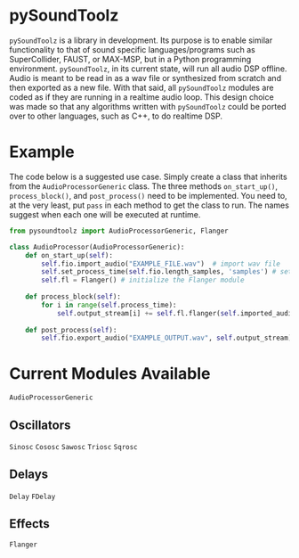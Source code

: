 # pySoundToolz
`pySoundToolz` is a library in development. Its purpose is to enable similar functionality to that of sound specific languages/programs such as SuperCollider, FAUST, or MAX-MSP, but in a Python programming environment. `pySoundToolz`, in its current state, will run all audio DSP offline. Audio is meant to be read in as a wav file or synthesized from scratch and then exported as a new file. With that said, all `pySoundToolz` modules are coded as if they are running in a realtime audio loop. This design choice was made so that any algorithms written with `pySoundToolz` could be ported over to other languages, such as C++, to do realtime DSP. 

# Example

The code below is a suggested use case. Simply create a class that inherits from the `AudioProcessorGeneric` class. 
The three methods `on_start_up()`, `process_block()`, and `post_process()` need to be implemented. You need to, at the very 
least, put `pass` in each method to get the class to run. The names suggest when each one will be executed at runtime.

```python
from pysoundtoolz import AudioProcessorGeneric, Flanger

class AudioProcessor(AudioProcessorGeneric):
    def on_start_up(self):
        self.fio.import_audio("EXAMPLE_FILE.wav")  # import wav file
        self.set_process_time(self.fio.length_samples, 'samples') # set the audio loop to be the same length as the imported audio. 
        self.fl = Flanger() # initialize the Flanger module
  
    def process_block(self):
        for i in range(self.process_time): 
            self.output_stream[i] += self.fl.flanger(self.imported_audio[i], 2, 0.6, 0.3) # calling the flanger module in the audio loop 
            
    def post_process(self):
        self.fio.export_audio("EXAMPLE_OUTPUT.wav", self.output_stream)

```

# Current Modules Available

`AudioProcessorGeneric`

## Oscillators
`Sinosc`
`Cososc`
`Sawosc`
`Triosc` 
`Sqrosc`

## Delays
`Delay` `FDelay`

## Effects
`Flanger`

